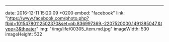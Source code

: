 ---
date: 2016-12-11 15:20:09 +0200
embed: "facebook"
link: "https://www.facebook.com/photo.php?fbid=10154780112502370&set=pb.836997369.-2207520000.1491385047.&type=3&theater"
img: "/img/life/00305_item.md.jpg"
imageWidth: 530
imageHeight: 532
